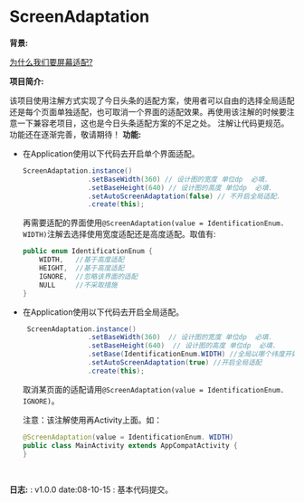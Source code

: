 # ScreenAdaptation
**背景:** 

[为什么我们要屏幕适配?](https://juejin.im/post/5bc0133f6fb9a05cd31ede40)   

**项目简介:** 

该项目使用注解方式实现了今日头条的适配方案，使用者可以自由的选择全局适配还是每个页面单独适配，也可取消一个界面的适配效果。再使用该注解的时候要注意一下兼容老项目，这也是今日头条适配方案的不足之处。 注解让代码更规范。功能还在逐渐完善，敬请期待！
**功能:**  

* 在Application使用以下代码去开启单个界面适配。

  ```java
  ScreenAdaptation.instance()
                  .setBaseWidth(360) // 设计图的宽度 单位dp  必填.
                  .setBaseHeight(640) // 设计图的高度 单位dp  必填.
                  .setAutoScreenAdaptation(false) // 不开启全局适配.
                  .create(this);
  ```

   再需要适配的界面使用`@ScreenAdaptation(value = IdentificationEnum. WIDTH)`注解去选择使用宽度适配还是高度适配。取值有: 

  ```java
  public enum IdentificationEnum {
      WIDTH,   //基于高度适配
      HEIGHT,  //基于高度适配
      IGNORE,  //忽略该界面的适配
      NULL     //不采取措施
  }
  ```

* 在Application使用以下代码去开启全局适配。   

  ```java
   ScreenAdaptation.instance()
                  .setBaseWidth(360)  // 设计图的宽度 单位dp  必填.
                  .setBaseHeight(640)  // 设计图的高度 单位dp  必填.
                  .setBase(IdentificationEnum.WIDTH) //全局以哪个纬度开始适配 取值有IdentificationEnum.WIDTH,和IdentificationEnum.HEIGHT.
                  .setAutoScreenAdaptation(true) //开启全局适配
                  .create(this);
  ```

  取消某页面的适配请用`@ScreenAdaptation(value = IdentificationEnum. IGNORE)`。

  注意：该注解使用再Activity上面。如：

  ```java
  @ScreenAdaptation(value = IdentificationEnum. WIDTH)
  public class MainActivity extends AppCompatActivity {
  }
  ```

​      

**日志:** : v1.0.0   date:08-10-15 : 基本代码提交。
